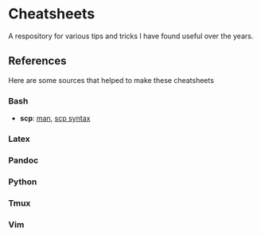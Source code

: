 Cheatsheets
===========

A respository for various tips and tricks I have found useful over the years. 

References
----------

Here are some sources that helped to make these cheatsheets

### Bash

 - **scp**: [man](http://dell9.ma.utexas.edu/cgi-bin/man-cgi?00+00), [scp syntax](http://www.hypexr.org/linux_scp_help.php)

### Latex

### Pandoc

### Python

### Tmux

### Vim
